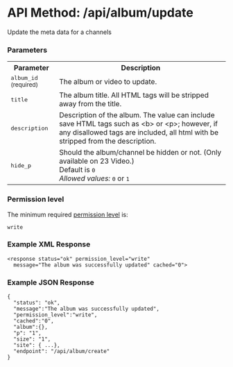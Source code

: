 # API Method: /api/album/update

Update the meta data for a channels


### Parameters

<table class="pretty">
  <tr><th>Parameter</th><th>Description</th></tr>
  <tr><td><tt>album_id</tt> <small>(required)</small></td><td>The album or video to update.</td></tr>
  <tr><td><tt>title</tt></td><td>The album title. All HTML tags will be stripped away from the title.</td></tr>
  <tr><td><tt>description</tt></td><td>Description of the album. The value can include save HTML tags such as &lt;b&gt; or &lt;p&gt;; however, if any disallowed tags are included, all html with be stripped from the description.</td></tr>
  <tr><td><tt>hide_p</tt></td><td>Should the album/channel be hidden or not. (Only available on 23 Video.)<br/>Default is <tt>0</tt><br/><i>Allowed values:</i> <tt>0</tt> or <tt>1</tt></td></tr>
</table>

    

### Permission level 

The minimum required [permission level](index#permission-level) is:

    write


### Example XML Response

    <response status="ok" permission_level="write" 
      message="The album was successfully updated" cached="0">

### Example JSON Response

    {
      "status": "ok", 
      "message":"The album was successfully updated",
      "permission_level":"write",
      "cached":"0",
      "album":{},
      "p": "1",
      "size": "1",
      "site": { ...},
      "endpoint": "/api/album/create"
    }
